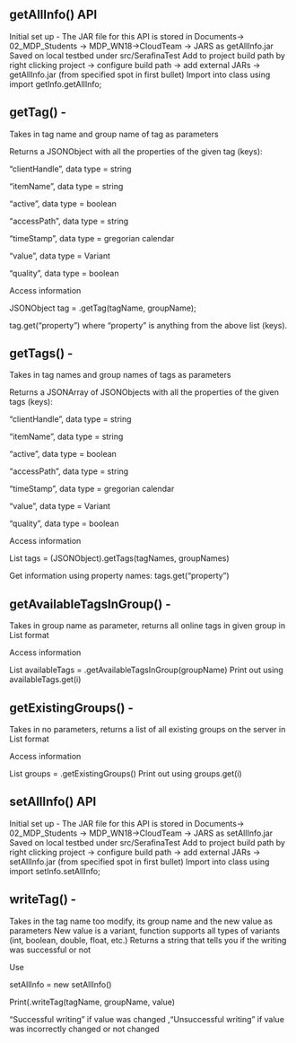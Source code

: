 ## getAllInfo() API
Initial set up - 
The JAR file for this API is stored in Documents-> 02_MDP_Students -> MDP_WN18->CloudTeam -> JARS as getAllInfo.jar
Saved on local testbed under src/SerafinaTest
Add to project build path by right clicking project -> configure build path -> add external JARs -> getAllInfo.jar (from specified spot in first bullet)
Import into class using import getInfo.getAllInfo;
  
## getTag() - 

Takes in tag name and group name of tag as parameters

Returns a JSONObject with all the properties of the given tag (keys):

“clientHandle”, data type = string

“itemName”, data type = string

“active”, data type = boolean

“accessPath”, data type = string

“timeStamp”, data type = gregorian calendar

“value”, data type = Variant

“quality”, data type = boolean

Access information 

JSONObject tag = <name> .getTag(tagName, groupName);

tag.get(“property”) where “property” is anything from the above list (keys). 
  
## getTags() - 

Takes in tag names and group names of tags as parameters

Returns a JSONArray of JSONObjects with all the properties of the given tags (keys):

“clientHandle”, data type = string

“itemName”, data type = string

“active”, data type = boolean

“accessPath”, data type = string

“timeStamp”, data type = gregorian calendar

“value”, data type = Variant

“quality”, data type = boolean

Access information 

List<JSONObject> tags = (JSONObject)<name>.getTags(tagNames, groupNames)

Get information using property names: tags.get(“property”)
  
## getAvailableTagsInGroup() -
Takes in group name as parameter, returns all online tags in given group in List<String> format

Access information

List<String> availableTags = <name>.getAvailableTagsInGroup(groupName)
Print out using availableTags.get(i)

## getExistingGroups() - 
Takes in no parameters, returns a list of all existing groups on the server in List<String> format

Access information

List<String> groups = <name>.getExistingGroups()
Print out using groups.get(i)
	
## setAllInfo() API
Initial set up - 
The JAR file for this API is stored in Documents-> 02_MDP_Students -> MDP_WN18->CloudTeam -> JARS as setAllInfo.jar
Saved on local testbed under src/SerafinaTest
Add to project build path by right clicking project -> configure build path -> add external JARs -> setAllInfo.jar (from specified spot in first bullet)
Import into class using import setInfo.setAllInfo;

## writeTag() - 
Takes in the tag name too modify, its group name and the new value as parameters
New value is a variant, function supports all types of variants (int, boolean, double, float, etc.)
Returns a string that tells you if the writing was successful or not

Use

setAllInfo <name> = new setAllInfo()

Print(<name>.writeTag(tagName, groupName, value)

“Successful writing” if value was changed ,“Unsuccessful writing” if value was incorrectly changed or not changed


